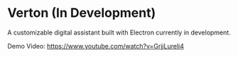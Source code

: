 # Verton (In Development)
A customizable digital assistant built with Electron currently in development.

Demo Video: https://www.youtube.com/watch?v=GrjjLureli4
